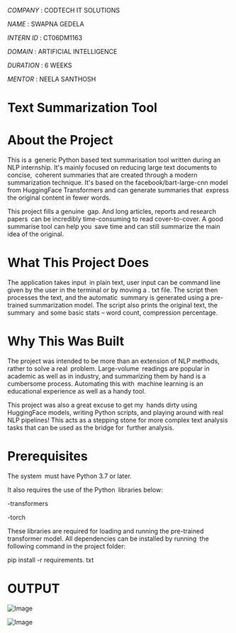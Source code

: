 

*COMPANY*   : CODTECH IT SOLUTIONS

*NAME*      : SWAPNA GEDELA

*INTERN ID* : CT06DM1163

*DOMAIN*    : ARTIFICIAL INTELLIGENCE

*DURATION*  : 6 WEEKS

*MENTOR*    : NEELA SANTHOSH


# Text Summarization Tool

# About the Project

This is a generic Python based text summarisation tool written during an NLP internship. It's mainly focused on reducing large text documents to concise, coherent summaries that are created through a modern summarization technique. It's based on the facebook/bart-large-cnn model from HuggingFace Transformers and can generate summaries that express the original content in fewer words.

This project fills a genuine gap. And long articles, reports and research papers can be incredibly time-consuming to read cover-to-cover. A good summarise tool can help you save time and can still summarize the main idea of the original.

# What This Project Does

The application takes input in plain text, user input can be command line given by the user in the terminal or by moving a . txt file. The script then processes the text, and the automatic summary is generated using a pre-trained summarization model. The script also prints the original text, the summary and some basic stats – word count, compression percentage.

# Why This Was Built

The project was intended to be more than an extension of NLP methods, rather to solve a real problem. Large-volume readings are popular in academic as well as in industry, and summarizing them by hand is a cumbersome process. Automating this with machine learning is an educational experience as well as a handy tool.

This project was also a great excuse to get my hands dirty using HuggingFace models, writing Python scripts, and playing around with real NLP pipelines! This acts as a stepping stone for more complex text analysis tasks that can be used as the bridge for further analysis.

# Prerequisites

The system must have Python 3.7 or later.

It also requires the use of the Python libraries below:

-transformers

-torch

These libraries are required for loading and running the pre-trained transformer model. All dependencies can be installed by running the following command in the project folder:

pip install -r requirements. txt


# OUTPUT

![Image](https://github.com/user-attachments/assets/c44b1113-9b97-4747-8c8a-cf2197e2f740)

![Image](https://github.com/user-attachments/assets/e31d36ce-8d54-4b28-85b6-728e46a55457)
